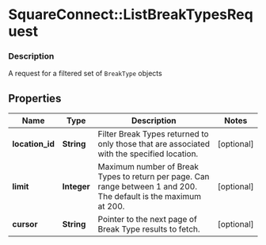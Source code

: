 # SquareConnect::ListBreakTypesRequest

### Description

A request for a filtered set of `BreakType` objects

## Properties
Name | Type | Description | Notes
------------ | ------------- | ------------- | -------------
**location_id** | **String** | Filter Break Types returned to only those that are associated with the specified location. | [optional] 
**limit** | **Integer** | Maximum number of Break Types to return per page. Can range between 1 and 200. The default is the maximum at 200. | [optional] 
**cursor** | **String** | Pointer to the next page of Break Type results to fetch. | [optional] 


